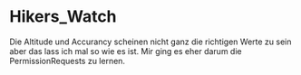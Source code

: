 # Hikers_Watch

Die Altitude und Accurancy scheinen nicht ganz die richtigen Werte zu sein aber das lass ich mal so wie es ist. Mir ging es eher darum die PermissionRequests zu lernen.
